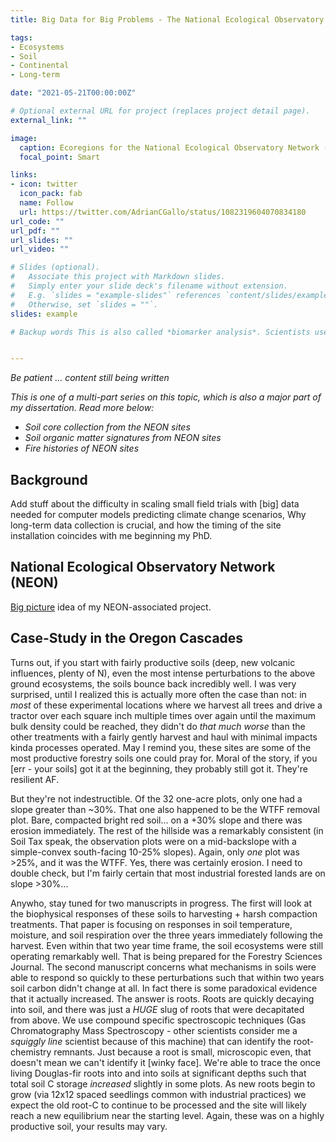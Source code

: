 ```yaml
---
title: Big Data for Big Problems - The National Ecological Observatory Network for Soils

tags:
- Ecosystems
- Soil
- Continental
- Long-term

date: "2021-05-21T00:00:00Z"

# Optional external URL for project (replaces project detail page).
external_link: ""

image:
  caption: Ecoregions for the National Ecological Observatory Network (NEON) 
  focal_point: Smart

links:
- icon: twitter
  icon_pack: fab
  name: Follow
  url: https://twitter.com/AdrianCGallo/status/1082319604070834180
url_code: ""
url_pdf: ""
url_slides: ""
url_video: ""

# Slides (optional).
#   Associate this project with Markdown slides.
#   Simply enter your slide deck's filename without extension.
#   E.g. `slides = "example-slides"` references `content/slides/example-slides.md`.
#   Otherwise, set `slides = ""`.
slides: example

# Backup words This is also called *biomarker analysis*. Scientists use it to identify molecules that we know are good tracers from another organism. If we can track it's fate today, maybe we can predict tomorrow. At least that's what I was told when starting a soils PhD. Nonetheless, root-derived biomarker compounds are, luckily, fairly unique and behave well when being subject to pretty harsh acid baths, being incinerated at >350C, then finally being forced through a tiny hot tube of metal for an hour getting high off of Helium (He is our carrier gas for the GCMS). That's whats required for this method, so that we can trace once living Douglas-fir roots into their eventual demise as either CO2 being released to the atmosphere (which I measuered in my MS), to the eventual fragmentation and later incorporation of that new *sub-surface* POC (Particulate Organic Carbon, not Person of Color) as stabilized* soil organic matter. (*Stabilized as a concept in soil science remains poorly defined") In addition to identifying these root-associated biomarkers, we can also examine their relative level of degradation status (the number of hydroxyl groups on these root-biomarkers is an indication of further oxidative processing my microrganisms, more -OH indicates greater degradation and kl)


---
```


_Be patient ... content still being written_

_This is one of a multi-part series on this topic, which is also a major part of my dissertation. Read more below:_ 

- _Soil core collection from the NEON sites_
- _Soil organic matter signatures from NEON sites_
- _Fire histories of NEON sites_




## Background

Add stuff about the difficulty in scaling small field trials with [big] data needed for computer models predicting climate change scenarios, Why long-term data collection is crucial, and how the timing of the site installation coincides with me beginning my PhD.


## National Ecological Observatory Network (NEON)

[Big picture](https://twitter.com/AdrianCGallo/status/1082319604070834180) idea of my NEON-associated project.


## Case-Study in the Oregon Cascades

Turns out, if you start with fairly productive soils (deep, new volcanic influences, plenty of N), even the most intense perturbations to the above ground ecosystems, the soils bounce back incredibly well. I was very surprised, until I realized this is actually more often the case than not: in *most* of these experimental locations where we harvest all trees and drive a tractor over each square inch multiple times over again until the maximum bulk density could be reached, they didn't do *that much worse* than the other treatments with a fairly gently harvest and haul with minimal impacts kinda processes operated. May I remind you, these sites are some of the most productive forestry soils one could pray for. Moral of the story, if you [err - your soils] got it at the beginning, they probably still got it. They're resilient AF.

But they're not indestructible. Of the 32 one-acre plots, only one had a slope greater than ~30%. That one also happened to be the WTFF removal plot. Bare, compacted bright red soil... on a +30% slope and there was erosion immediately. The rest of the hillside was a remarkably consistent (in Soil Tax speak, the observation plots were on a mid-backslope with a simple-convex south-facing 10-25% slopes). Again, only *one* plot was >25%, and it was the WTFF. Yes, there was certainly erosion. I need to double check, but I'm fairly certain that most industrial forested lands are on slope >30%... 

Anywho, stay tuned for two manuscripts in progress. The first will look at the biophysical responses of these soils to harvesting + harsh compaction treatments. That paper is focusing on responses in soil temperature, moisture, and soil respiration over the three years immediately following the harvest. Even within that two year time frame, the soil ecosystems were still operating remarkably well. That is being prepared for the Forestry Sciences Journal. The second manuscript concerns what mechanisms in soils were able to respond so quickly to these perturbations such that within two years soil carbon didn't change at all. In fact there is some paradoxical evidence that it actually increased. The answer is roots. Roots are quickly decaying into soil, and there was just a _HUGE_ slug of roots that were decapitated from above. We use compound specific spectroscopic techniques (Gas Chromatography Mass Spectroscopy - other scientists consider me a *squiggly line* scientist because of this machine) that can identify the root-chemistry remnants. Just because a root is small, microscopic even, that doesn't mean we can't identify it [winky face]. We're able to trace the once living Douglas-fir roots into and into soils at significant depths such that total soil C storage *increased* slightly in some plots. As new roots begin to grow (via 12x12 spaced seedlings common with industrial practices) we expect the old root-C to continue to be processed and the site will likely reach a new equilibrium near the starting level. Again, these was on a highly productive soil, your results may vary. 









